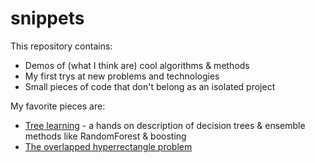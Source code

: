# snippets
This repository contains:

* Demos of (what I think are) cool algorithms & methods
* My first trys at new problems and technologies
* Small pieces of code that don't belong as an isolated project

My favorite pieces are:

* [Tree learning](tree_learning/tree_learning_overview.pdf) - a hands on description of decision trees & ensemble methods like RandomForest & boosting
* [The overlapped hyperrectangle problem](overlapped_hyperrectangles/overlapped_hyperrectangles.pdf)
